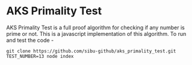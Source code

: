 # AKS Primality Test

AKS Primality Test is a full proof algorithm for checking if any number is prime or not.
This is a javascript implementation of this algorithm.
To run and test the code -

```
git clone https://github.com/sibu-github/aks_primality_test.git
TEST_NUMBER=13 node index
```
